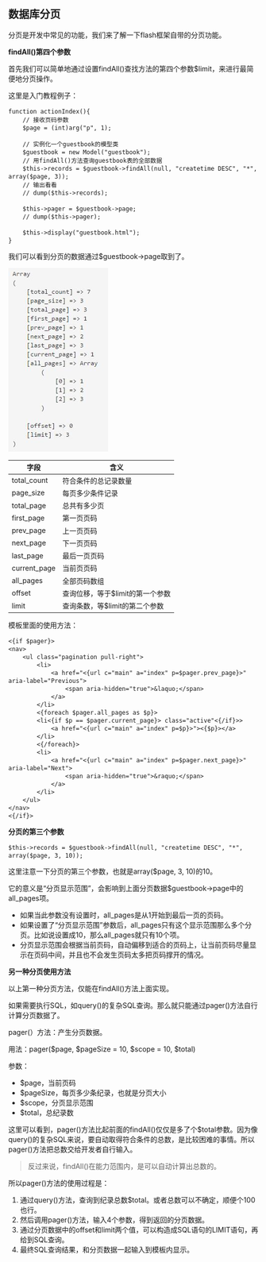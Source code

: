 ## 数据库分页

分页是开发中常见的功能，我们来了解一下flash框架自带的分页功能。

**findAll()第四个参数**

首先我们可以简单地通过设置findAll()查找方法的第四个参数$limit，来进行最简便地分页操作。

这里是入门教程例子：

	function actionIndex(){
		// 接收页码参数
		$page = (int)arg("p", 1);
		
		// 实例化一个guestbook的模型类
		$guestbook = new Model("guestbook");
		// 用findAll()方法查询guestbook表的全部数据
		$this->records = $guestbook->findAll(null, "createtime DESC", "*", array($page, 3));
		// 输出看看
		// dump($this->records);
		
		$this->pager = $guestbook->page;
		// dump($this->pager);

		$this->display("guestbook.html");
	}
    
我们可以看到分页的数据通过$guestbook->page取到了。

![页码数据](images/33.jpg)

字段 | 含义
--- | ---
total_count | 符合条件的总记录数量
page_size | 每页多少条件记录
total_page | 总共有多少页
first_page | 第一页页码
prev_page | 上一页页码
next_page | 下一页页码
last_page | 最后一页页码
current_page | 当前页页码
all_pages | 全部页码数组
offset | 查询位移，等于$limit的第一个参数
limit | 查询条数，等$limit的第二个参数

模板里面的使用方法：

    <{if $pager}>
    <nav>
        <ul class="pagination pull-right">
            <li>
                <a href="<{url c="main" a="index" p=$pager.prev_page}>" aria-label="Previous">
                    <span aria-hidden="true">&laquo;</span>
                </a>
            </li>
            <{foreach $pager.all_pages as $p}>
            <li<{if $p == $pager.current_page}> class="active"<{/if}>>
                <a href="<{url c="main" a="index" p=$p}>"><{$p}></a>
            </li>
            <{/foreach}>
            <li>
                <a href="<{url c="main" a="index" p=$pager.next_page}>" aria-label="Next">
                    <span aria-hidden="true">&raquo;</span>
                </a>
            </li>
        </ul>
    </nav>
    <{/if}>
    
**分页的第三个参数**

    $this->records = $guestbook->findAll(null, "createtime DESC", "*", array($page, 3, 10));
    
这里注意一下分页的第三个参数，也就是array($page, 3, 10)的10。

它的意义是“分页显示范围”，会影响到上面分页数据$guestbook->page中的all_pages项。

- 如果当此参数没有设置时，all_pages是从1开始到最后一页的页码。
- 如果设置了“分页显示范围”参数后，all_pages只有这个显示范围那么多个分页。比如说设置成10，那么all_pages就只有10个项。
- 分页显示范围会根据当前页码，自动偏移到适合的页码上，让当前页码尽量显示在页码中间，并且也不会发生页码太多把页码撑开的情况。

**另一种分页使用方法**

以上第一种分页方法，仅能在findAll()方法上面实现。

如果需要执行SQL，如query()的复杂SQL查询。那么就只能通过pager()方法自行计算分页数据了。

pager(）方法：产生分页数据。

用法：pager($page, $pageSize = 10, $scope = 10, $total)

参数：

- $page，当前页码
- $pageSize，每页多少条纪录，也就是分页大小
- $scope，分页显示范围
- $total，总纪录数

这里可以看到，pager()方法比起前面的findAll()仅仅是多了个$total参数。因为像query()的复杂SQL来说，要自动取得符合条件的总数，是比较困难的事情。所以pager()方法把总数交给开发者自行输入。

> 反过来说，findAll()在能力范围内，是可以自动计算出总数的。

所以pager()方法的使用过程是：

1. 通过query()方法，查询到纪录总数$total。或者总数可以不确定，顺便个100也行。
2. 然后调用pager()方法，输入4个参数，得到返回的分页数据。
3. 通过分页数据中的offset和limit两个值，可以构造成SQL语句的LIMIT语句，再给到SQL查询。
4. 最终SQL查询结果，和分页数据一起输入到模板内显示。
